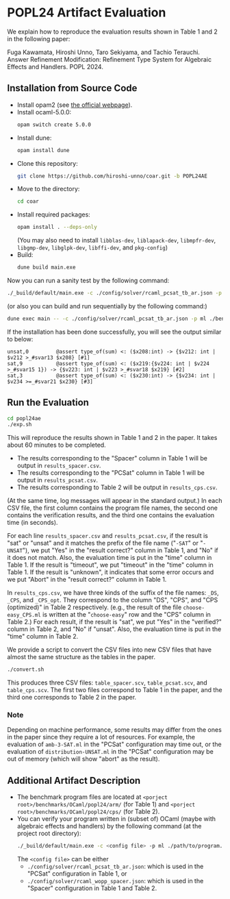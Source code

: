 # POPL24 Artifact Evaluation

We explain how to reproduce the evaluation results shown in Table 1 and 2 in the following paper:

Fuga Kawamata, Hiroshi Unno, Taro Sekiyama, and Tachio Terauchi. Answer Refinement Modification: Refinement Type System for Algebraic Effects and Handlers. POPL 2024.

## Installation from Source Code

* Install opam2 (see [the official webpage](https://opam.ocaml.org/doc/Install.html)).
* Install ocaml-5.0.0:
  ```bash
  opam switch create 5.0.0
  ```
* Install dune:
  ```bash
  opam install dune
  ```
* Clone this repository:
  ```bash
  git clone https://github.com/hiroshi-unno/coar.git -b POPL24AE
  ```
* Move to the directory:
  ```bash
  cd coar
  ```
* Install required packages:
  ```bash
  opam install . --deps-only
  ```
  (You may also need to install `libblas-dev`, `liblapack-dev`, `libmpfr-dev`, `libgmp-dev`, `libglpk-dev`, `libffi-dev`, and `pkg-config`)
* Build:
  ```bash
  dune build main.exe
  ```

Now you can run a sanity test by the following command:
```bash
./_build/default/main.exe -c ./config/solver/rcaml_pcsat_tb_ar.json -p ml ./benchmarks/OCaml/safety/simple/sum.ml
```
(or also you can build and run sequentially by the following command:)
```bash
dune exec main -- -c ./config/solver/rcaml_pcsat_tb_ar.json -p ml ./benchmarks/OCaml/safety/simple/sum.ml
```
If the installation has been done successfully, you will see the output similar to below:
```
unsat,0         @assert type_of(sum) <: ($x208:int) -> {$v212: int | $v212 >_#svar13 $x208} [#1] 
sat,9           @assert type_of(sum) <: ($x219:{$v224: int | $v224 >_#svar15 1}) -> {$v223: int | $v223 >_#svar18 $x219} [#2] 
sat,3           @assert type_of(sum) <: ($x230:int) -> {$v234: int | $v234 >=_#svar21 $x230} [#3]
```

## Run the Evaluation
```bash
cd popl24ae
./exp.sh
```

This will reproduce the results shown in Table 1 and 2 in the paper. It takes about 60 minutes to be completed.

* The results corresponding to the "Spacer" column in Table 1 will be output in `results_spacer.csv`.
* The results corresponding to the "PCSat" column in Table 1 will be output in `results_pcsat.csv`.
* The results corresponding to Table 2 will be output in `results_cps.csv`.

(At the same time, log messages will appear in the standard output.) In each CSV file, the first column contains the program file names, the second one contains the verification results, and the third one contains the evaluation time (in seconds).

For each line `results_spacer.csv` and `results_pcsat.csv`, if the result is "sat" or "unsat" and it matches the prefix of the file name ("`-SAT`" or "`-UNSAT`"), we put "Yes" in the "result correct?" column in Table 1, and "No" if it does not match. Also, the evaluation time is put in the "time" column in Table 1. If the result is "timeout", we put "timeout" in the "time" column in Table 1. If the result is "unknown", it indicates that some error occurs and we put "Abort" in the "result correct?" column in Table 1.

In `results_cps.csv`, we have three kinds of the suffix of the file names: `_DS`, `_CPS`, and `_CPS_opt`. They correspond to the column "DS", "CPS", and "CPS (optimized)" in Table 2 respectively. (e.g., the result of the file `choose-easy_CPS.ml` is written at the "`choose-easy`" row and the "CPS" column in Table 2.) For each result, if the result is "sat", we put "Yes" in the "verified?" column in Table 2, and "No" if "unsat". Also, the evaluation time is put in the "time" column in Table 2.

We provide a script to convert the CSV files into new CSV files
that have almost the same structure as the tables in the paper.
```bash
./convert.sh
```
This produces three CSV files: `table_spacer.scv`, `table_pcsat.scv`, and `table_cps.scv`.
The first two files correspond to Table 1 in the paper,
and the third one corresponds to Table 2 in the paper.

### Note
Depending on machine performance, some results may differ from the ones in the paper since they require a lot of resources. For example, the evaluation of `amb-3-SAT.ml` in the "PCSat" configuration may time out, or the evaluation of `distribution-UNSAT.ml` in the "PCSat" configuration may be out of memory (which will show "abort" as the result).

## Additional Artifact Description
- The benchmark program files are located at `<porject root>/benchmarks/OCaml/popl24/arm/` (for Table 1) and `<porject root>/benchmarks/OCaml/popl24/cps/` (for Table 2).
- You can verify your program written in (subset of) OCaml (maybe with algebraic effects and handlers) by the following command (at the project root directory):
  ```bash
  ./_build/default/main.exe -c <config file> -p ml ./path/to/program.ml
  ```
  The `<config file>` can be either
  - `./config/solver/rcaml_pcsat_tb_ar.json`: which is used in the "PCSat" configuration in Table 1, or
  - `./config/solver/rcaml_wopp_spacer.json`: which is used in the "Spacer" configuration in Table 1 and Table 2.